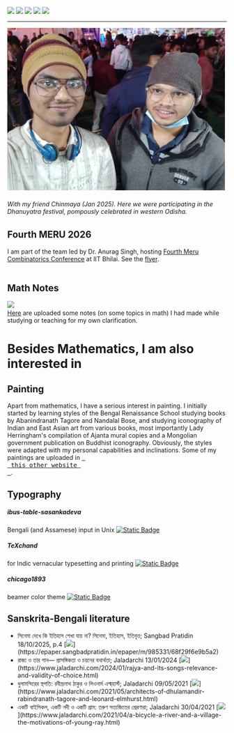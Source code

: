 [![](https://img.shields.io/badge/Home-red?style=for-the-badge)](https://anamitro.github.io/)
[![](https://img.shields.io/badge/Research-red?style=for-the-badge)](https://anamitro.github.io/research.html)
[![](https://img.shields.io/badge/Talks-red?style=for-the-badge)](https://anamitro.github.io/talks.html)
[![](https://img.shields.io/badge/Teaching-red?style=for-the-badge)](https://anamitro.github.io/teaching.html)
[![](https://img.shields.io/badge/Other_stuff-yellow?style=for-the-badge)](https://anamitro.github.io/hobbies.html)

_____
<img src="pictures/dhanuyatra.jpg" alt="drawing" width="500"/>

###### With my friend Chinmaya (Jan 2025). Here we were participating in the Dhanuyatra festival, pompously celebrated in western Odisha.

## Fourth MERU 2026
I am part of the team led by Dr. Anurag Singh, hosting <a href="https://events.iitbhilai.ac.in/meru2026">Fourth Meru Combinatorics Conference</a> at IIT Bhilai. See the <a href="https://events.iitbhilai.ac.in/meru2026">flyer</a>.<br><br>

## Math Notes
[![](https://img.shields.io/badge/Math_Notes-blue?style=for-the-badge)](https://anamitro.github.io/notes)<br>[Here](https://anamitro.github.io/notes) are uploaded some notes (on some topics in math) I had made while studying or teaching for my own clarification.


# Besides Mathematics, I am also interested in

## Painting

Apart from mathematics, I have a serious interest in painting. I initially started by learning styles of the Bengal Renaissance School studying books by Abanindranath Tagore and Nandalal Bose, and studying iconography of Indian and East Asian art from various books, most importantly Lady Herringham's compilation of Ajanta mural copies and a Mongolian government publication on Buddhist iconography. Obviously, the styles were adapted with my personal capabilities and inclinations. Some of my paintings are uploaded in [<kbd> <br> this other website <br> </kbd>](https://sites.google.com/view/ani-paint).

## Typography

##### ibus-table-sasankadeva
Bengali (and Assamese) input in Unix [![Static Badge](https://img.shields.io/badge/码শ-rgb(255%2C%20153%2C%2051)?&color=rgb(255%2C%20153%2C%2051))](https://anamitro.github.io/ibus-table-sasankadeva)

##### TeXchand
for Indic vernacular typesetting and printing [![Static Badge](https://img.shields.io/badge/চাঁদ-white?style=plastic&label=TeX&labelColor=black&color=white)](https://anamitro.github.io/TeXchand/)

##### chicago1893
beamer color theme [![Static Badge](https://img.shields.io/badge/1893-rgb(255%2C%20153%2C%2051)?label=chicago&labelColor=rgb(128%2C%200%2C%200))](https://anamitro.github.io/beamercolortheme-chicago1893)

## Sanskrita-Bengali literature
- সিনেমা দেখে কি ইতিহাস শেখা যায় না? সিনেমা, ইতিহাস, ইতিবৃত্ত; Sangbad Pratidin 18/10/2025, p.4 [![](https://img.shields.io/badge/Read-blue?)](https://epaper.sangbadpratidin.in/epaper/m/985331/68f29f6e9b5a2)
- রাজ্য ও তার গান— প্রাসঙ্গিকতা ও চয়নের যথার্থতা; Jaladarchi 13/01/2024 [![](https://img.shields.io/badge/Read-blue?)](https://www.jaladarchi.com/2024/01/rajya-and-its-songs-relevance-and-validity-of-choice.html)
- ধুলামন্দিরের স্থপতি: রবীন্দ্রনাথ ঠাকুর ও লিওনার্দ এল্ম্‌হার্স্ট; Jaladarchi 09/05/2021 [![](https://img.shields.io/badge/Read-blue?)](https://www.jaladarchi.com/2021/05/architects-of-dhulamandir-rabindranath-tagore-and-leonard-elmhurst.html)
- একটি বাইসিকল, একটি নদী ও একটি গ্রাম: তরুণ সত্যজিতের প্রেরণারা; Jaladarchi 30/04/2021 [![](https://img.shields.io/badge/Read-blue?)](https://www.jaladarchi.com/2021/04/a-bicycle-a-river-and-a-village-the-motivations-of-young-ray.html)

